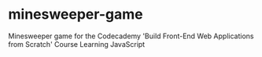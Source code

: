# minesweeper-game
Minesweeper game for the Codecademy 'Build Front-End Web Applications from Scratch' Course
Learning JavaScript
